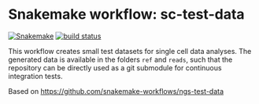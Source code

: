 # Snakemake workflow: sc-test-data

[![Snakemake](https://img.shields.io/badge/snakemake-≥4.2-brightgreen.svg)](https://snakemake.bitbucket.io)
[![build status](https://gitlab.com/bu_cnio/sc-test-data/badges/master/pipeline.svg)](https://gitlab.com/bu_cnio/sc-test-data/commits/master)


This workflow creates small test datasets for single cell data analyses. The generated data is available in the folders `ref` and `reads`, such that the repository can be directly used as a git submodule for continuous integration tests.

Based on https://github.com/snakemake-workflows/ngs-test-data
